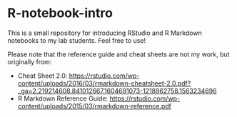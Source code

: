 # R-notebook-intro

This is a small repository for introducing RStudio and R Markdown notebooks to my lab students. Feel free to use!

Please note that the reference guide and cheat sheets are not my work, but originally from: 

 - Cheat Sheet 2.0: https://rstudio.com/wp-content/uploads/2016/03/rmarkdown-cheatsheet-2.0.pdf?_ga=2.219214608.841012667.1604691073-1218962758.1563234696
 - R Markdown Reference Guide: https://rstudio.com/wp-content/uploads/2015/03/rmarkdown-reference.pdf 